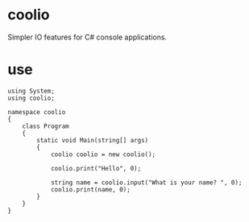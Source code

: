 # coolio
Simpler IO features for C# console applications.

# use

```
using System;
using coolio;

namespace coolio
{
    class Program
    {
        static void Main(string[] args)
        {
            coolio coolio = new coolio();

            coolio.print("Hello", 0);

            string name = coolio.input("What is your name? ", 0);
            coolio.print(name, 0);
        }
    }
}

```
